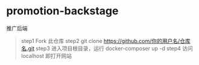 # promotion-backstage
推广后端
> step1 Fork 此仓库
> step2 git clone https://github.com/你的用户名/仓库名.git
> step3 进入项目根目录，运行 docker-composer up -d
> step4 访问 localhost 即打开网站
